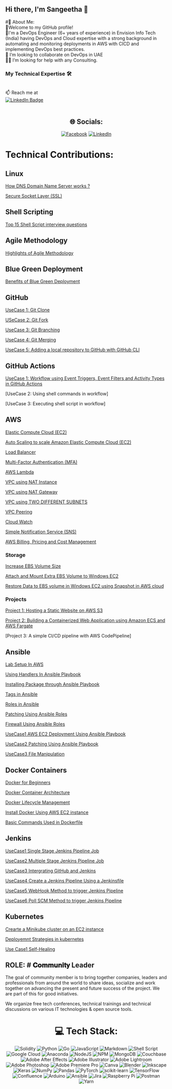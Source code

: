 ## Hi there, I'm Sangeetha 👋
#💫 About Me:
<br>🌱Welcome to my GitHub profile! 
<br>🔭I'm a DevOps Engineer (6+ years of experience) in Envision Info Tech (India) having DevOps and Cloud expertise with a strong background in automating and monitoring deployments in AWS with CICD and implementing DevOps best practices. 
 <br>👯 I’m looking to collaborate on DevOps in UAE<br>🤝👀 I’m looking for help with any Consulting.
 ### My Technical Expertise 🛠️
 
 <br>📫 Reach me at <a href="https://www.linkedin.com/in/sangeetv09/"><br>    <img src="https://img.shields.io/badge/LinkedIn-blue?style=for-the-badge&logo=linkedin&logoColor=white" alt="LinkedIn Badge"/><br>  </a><br>


</div>

<div id="header" align="center">
  
## 🌐 Socials:
[![Facebook](https://img.shields.io/badge/Facebook-%231877F2.svg?logo=Facebook&logoColor=white)](https://www.facebook.com/geethu.arun.5?mibextid=LQQJ4d)  [![LinkedIn](https://img.shields.io/badge/LinkedIn-%230077B5.svg?logo=linkedin&logoColor=white)](https://www.linkedin.com/in/sangeetv09/) 


<div id="header" align="left">
   
# Technical Contributions:

## Linux

[How DNS Domain Name Server works ?](https://www.linkedin.com/posts/sangeetha-vasudevan-86267624_dns-domain-name-server-activity-7041730961138479104-IoBX?utm_source=share&utm_medium=member_desktop)
  
[Secure Socket Layer (SSL)](https://www.linkedin.com/posts/sangeetha-vasudevan-86267624_secure-socket-layer-ssl-certificate-activity-7044299302495555584-GIhh?utm_source=share&utm_medium=member_desktop)

## Shell Scripting

[Top 15 Shell Script interview questions](https://medium.com/@sangeetv09/top-15-shell-script-interview-questions-5e921d12f749)

## Agile Methodology

[Highlights of Agile Methodology](https://www.linkedin.com/posts/sangeetv09_amazonwebservices-awscommunitymena-awscommunitybuilders-activity-7203278813823180801-uZh1?utm_source=share&utm_medium=member_desktop)

## Blue Green Deployment

[Benefits of Blue Green Deployment](https://www.linkedin.com/posts/sangeetv09_benefits-of-blue-green-deployment-activity-7201104344920821760-qTeX?utm_source=share&utm_medium=member_desktop)

## GitHub

[UseCase 1: Git Clone](https://medium.com/@sangeetv09/how-to-clone-a-github-repository-65bfecb5aca3)

[USeCase 2: Git Fork](https://medium.com/@sangeetv09/how-to-fork-a-repository-598274ad8893)

[UseCase 3: Git Branching](https://medium.com/@sangeetv09/creating-and-managing-branches-in-github-a675e23e4807)

[UseCase 4: Git Merging](https://medium.com/@sangeetv09/merging-branches-in-github-96cb59cabdbe)

[UseCase 5: Adding a local repository to GitHub with GitHub CLI](https://medium.com/@sangeetv09/how-to-push-local-git-repo-to-remote-repo-in-github-3207fe7d0243)

## GitHub Actions

[UseCase 1: Workflow using Event Triggers, Event Filters and Activity Types in GitHub Actions](https://medium.com/@sangeetv09/understanding-more-about-event-triggers-event-filters-and-activity-types-in-github-actions-8bfaec5b101e)

[UseCase 2: Using shell commands in workflow]

[UseCase 3: Executing shell script in workflow]  

## AWS
  
[Elastic Compute Cloud (EC2)](https://medium.com/cloudnloud/how-to-create-ansible-lab-in-aws-account-8e0972c237c5)

[Auto Scaling to scale Amazon Elastic Compute Cloud (EC2)](https://medium.com/cloudnloud/auto-scaling-in-aws-24ef1fffc1f6)
  
[Load Balancer](https://medium.com/cloudnloud/load-balancer-f07ba3ce14b8)

[Multi-Factor Authentication (MFA)](https://medium.com/cloudnloud/multi-factor-authentication-3641854ffe7c)

[AWS Lambda](https://medium.com/cloudnloud/steps-to-create-aws-lambda-c2b6a96cf61d)

[VPC using NAT Instance](https://medium.com/cloudnloud/vpc-virtual-private-cloud-a403a1b9c753)

[VPC using NAT Gateway](https://medium.com/cloudnloud/vpc-with-nat-gateway-abcae7eda044)

[VPC using TWO DIFFERENT SUBNETS](https://medium.com/cloudnloud/vpc-using-two-different-subnets-7ba208781749)
  
[VPC Peering](https://medium.com/cloudnloud/how-to-set-up-aws-vpc-peering-4fa815818995)

[Cloud Watch](https://medium.com/@sangeetv09/what-is-cloudwatch-agent-in-aws-8570ec248e4d)
  
[Simple Notification Service (SNS)](https://medium.com/cloudnloud/amazon-simple-notification-service-sns-ebe4c45dafa1)

[AWS Billing, Pricing and Cost Management](https://medium.com/@sangeetv09/aws-billing-and-cost-management-0580c7f3853d)

### Storage

[Increase EBS Volume Size](https://medium.com/@sangeetv09/increase-ebs-volume-size-without-stopping-ec2-instance-in-aws-a4cf06264884)

[Attach and Mount Extra EBS Volume to Windows EC2](https://medium.com/@sangeetv09/how-to-attach-and-mount-extra-ebs-volume-to-windows-ec2-in-aws-5bc45dc984f8)

[Restore Data to EBS volume in Windows EC2 using Snapshot in AWS cloud](https://medium.com/@sangeetv09/restore-data-to-ebs-volume-in-windows-ec2-using-snapshot-in-aws-cloud-0202cc22030b)

### Projects

[Project 1: Hosting a Static Website on AWS S3](https://www.linkedin.com/posts/sangeetv09_how-to-host-a-static-website-on-aws-s3-activity-7213797600959881217-AOFv?utm_source=share&utm_medium=member_desktop)

[Project 2: Building a Containerized Web Application using Amazon ECS and AWS Fargate](https://medium.com/@sangeetv09/project-2-building-a-containerized-web-application-using-amazon-ecs-and-aws-fargate-7fb9026e7ea2)

[Project 3: A simple CI/CD pipeline with AWS CodePipeline]
  
## Ansible

[Lab Setup In AWS](https://medium.com/cloudnloud/how-to-create-ansible-lab-in-aws-account-8e0972c237c5)

[Using Handlers In Ansible Playbook](https://medium.com/cloudnloud/how-to-use-handlers-in-ansible-9e62e17c3b61)

[Installing Package through Ansible Playbook](https://medium.com/cloudnloud/how-to-install-a-package-using-ansible-6840dbe96896)

[Tags in Ansible](https://medium.com/cloudnloud/tags-in-ansible-playbooks-82281047605b)

[Roles in Ansible](https://medium.com/cloudnloud/roles-in-ansible-playbook-ffbe4574641b)

[Patching Using Ansible Roles](https://medium.com/cloudnloud/patching-using-roles-in-ansible-playbook-f8f23a9c1735)

[Firewall Using Ansible Roles](https://medium.com/cloudnloud/firewall-using-roles-in-ansible-37b43c8b5482)

[UseCase1 AWS EC2 Deployment Using Ansible Playbook](https://medium.com/@sangeetv09/aws-ec2-instance-deployment-using-ansible-playbook-ccf56d81b775)

[UseCase2 Patching Using Ansible Playbook](https://medium.com/@sangeetv09/linux-os-patching-using-ansible-playbook-0927e7e92630)

[UseCase3 File Manipulation](https://medium.com/@sangeetv09/file-manipulation-using-ansible-playbook-b678f01d847e)

## Docker Containers

[Docker for Beginners](https://medium.com/@sangeetv09/docker-containers-for-beginners-4ec2028ca322)

[Docker Container Architecture](https://medium.com/@sangeetv09/docker-architecture-c29d946d6435)

[Docker Lifecycle Management](https://medium.com/@sangeetv09/docker-container-lifecycle-management-f3575e31fc59)

[Install Docker Using AWS EC2 instance](https://medium.com/@sangeetv09/how-to-install-docker-using-aws-ec2-instance-ed495e5dd7a3)

[Basic Commands Used in Dockerfile](https://medium.com/@sangeetv09/overview-of-dockerfile-e50059316dc9)

## Jenkins

[UseCase1 Single Stage Jenkins Pipeline Job](https://medium.com/@sangeetv09/how-to-create-a-jenkinsfile-7a7eb1a5d834)

[UseCase2 Multiple Stage Jenkins Pipeline Job](https://medium.com/@sangeetv09/how-to-create-simple-multistage-jenkins-pipeline-job-7a5d6113e429)

[UseCase3 Intergrating GitHub and Jenkins](https://medium.com/@sangeetv09/how-to-integrate-git-with-jenkins-dcc63f5cbb13)

[UseCase4 Create a Jenkins Pipeline Using a Jenkinsfile](https://medium.com/@sangeetv09/create-a-jenkins-pipeline-using-a-jenkinsfile-f67b11e3f0b3)

[UseCase5 WebHook Method to trigger Jenkins Pipeline](https://medium.com/@sangeetv09/how-to-configure-webhook-in-github-and-jenkins-for-automatic-trigger-with-cicd-pipeline-34133e9de0ea)

[UseCase6 Poll SCM Method to trigger Jenkins Pipeline](https://medium.com/@sangeetv09/github-integration-with-jenkins-pipeline-by-poll-scm-method-444cdeca0205)

## Kubernetes

[Crearte a Minikube cluster on an EC2 instance](https://medium.com/@sangeetv09/my-first-kubernetes-cluster-mini-kube-on-an-ec2-instance-8daff652274d)

[Deployemnt Strategies in kubernetes](https://www.linkedin.com/posts/sangeetv09_amazonwebservices-awscommunitymena-awscommunitybuilders-activity-7222091054341079040-Aq2L?utm_source=share&utm_medium=member_desktop)

[Use Case1 Self-Healing](https://medium.com/@sangeetv09/how-to-use-kubernetes-self-healing-capability-92f5335a97e1)
  
## ROLE: # 𝐂𝐨𝐦𝐦𝐮𝐧𝐢𝐭𝐲 Leader
 
<P>
The goal of community member is to bring together companies, leaders and professionals from around the world to share ideas, socialize and work together on advancing the present and future success of the project. We are part of this for good initiatives.

We organize free tech conferences, technical trainings and technical discussions on various IT technologies & open source tools.
</p>

<div id="header" align="center">
  
# 💻 Tech Stack:
![Solidity](https://img.shields.io/badge/Solidity-%23363636.svg?style=for-the-badge&logo=solidity&logoColor=white) ![Python](https://img.shields.io/badge/python-3670A0?style=for-the-badge&logo=python&logoColor=ffdd54) ![Go](https://img.shields.io/badge/go-%2300ADD8.svg?style=for-the-badge&logo=go&logoColor=white) ![JavaScript](https://img.shields.io/badge/javascript-%23323330.svg?style=for-the-badge&logo=javascript&logoColor=%23F7DF1E) ![Markdown](https://img.shields.io/badge/markdown-%23000000.svg?style=for-the-badge&logo=markdown&logoColor=white) ![Shell Script](https://img.shields.io/badge/shell_script-%23121011.svg?style=for-the-badge&logo=gnu-bash&logoColor=white) ![Google Cloud](https://img.shields.io/badge/Google%20Cloud-%234285F4.svg?style=for-the-badge&logo=google-cloud&logoColor=white) ![Anaconda](https://img.shields.io/badge/Anaconda-%2344A833.svg?style=for-the-badge&logo=anaconda&logoColor=white) ![NodeJS](https://img.shields.io/badge/node.js-6DA55F?style=for-the-badge&logo=node.js&logoColor=white) ![NPM](https://img.shields.io/badge/NPM-%23000000.svg?style=for-the-badge&logo=npm&logoColor=white) ![MongoDB](https://img.shields.io/badge/MongoDB-%234ea94b.svg?style=for-the-badge&logo=mongodb&logoColor=white) ![Couchbase](https://img.shields.io/badge/Couchbase-EA2328?style=for-the-badge&logo=couchbase&logoColor=white) ![Adobe After Effects](https://img.shields.io/badge/Adobe%20After%20Effects-9999FF.svg?style=for-the-badge&logo=Adobe%20After%20Effects&logoColor=white) ![Adobe Illustrator](https://img.shields.io/badge/adobeillustrator-%23FF9A00.svg?style=for-the-badge&logo=adobeillustrator&logoColor=white) ![Adobe Lightroom](https://img.shields.io/badge/Adobe%20Lightroom-31A8FF.svg?style=for-the-badge&logo=Adobe%20Lightroom&logoColor=white) ![Adobe Photoshop](https://img.shields.io/badge/adobephotoshop-%2331A8FF.svg?style=for-the-badge&logo=adobephotoshop&logoColor=white) ![Adobe Premiere Pro](https://img.shields.io/badge/Adobe%20Premiere%20Pro-9999FF.svg?style=for-the-badge&logo=Adobe%20Premiere%20Pro&logoColor=white) ![Canva](https://img.shields.io/badge/Canva-%2300C4CC.svg?style=for-the-badge&logo=Canva&logoColor=white) ![Blender](https://img.shields.io/badge/blender-%23F5792A.svg?style=for-the-badge&logo=blender&logoColor=white) ![Inkscape](https://img.shields.io/badge/Inkscape-e0e0e0?style=for-the-badge&logo=inkscape&logoColor=080A13) ![Keras](https://img.shields.io/badge/Keras-%23D00000.svg?style=for-the-badge&logo=Keras&logoColor=white) ![NumPy](https://img.shields.io/badge/numpy-%23013243.svg?style=for-the-badge&logo=numpy&logoColor=white) ![Pandas](https://img.shields.io/badge/pandas-%23150458.svg?style=for-the-badge&logo=pandas&logoColor=white) ![PyTorch](https://img.shields.io/badge/PyTorch-%23EE4C2C.svg?style=for-the-badge&logo=PyTorch&logoColor=white) ![scikit-learn](https://img.shields.io/badge/scikit--learn-%23F7931E.svg?style=for-the-badge&logo=scikit-learn&logoColor=white) ![TensorFlow](https://img.shields.io/badge/TensorFlow-%23FF6F00.svg?style=for-the-badge&logo=TensorFlow&logoColor=white) ![Confluence](https://img.shields.io/badge/confluence-%23172BF4.svg?style=for-the-badge&logo=confluence&logoColor=white) ![Arduino](https://img.shields.io/badge/-Arduino-00979D?style=for-the-badge&logo=Arduino&logoColor=white) ![Ansible](https://img.shields.io/badge/ansible-%231A1918.svg?style=for-the-badge&logo=ansible&logoColor=white) ![Jira](https://img.shields.io/badge/jira-%230A0FFF.svg?style=for-the-badge&logo=jira&logoColor=white) ![Raspberry Pi](https://img.shields.io/badge/-RaspberryPi-C51A4A?style=for-the-badge&logo=Raspberry-Pi) ![Postman](https://img.shields.io/badge/Postman-FF6C37?style=for-the-badge&logo=postman&logoColor=white) ![Yarn](https://img.shields.io/badge/yarn-%232C8EBB.svg?style=for-the-badge&logo=yarn&logoColor=white)
  

<!---
geethaaroon is a ✨ special ✨ repository because its `README.md` (this file) appears on your GitHub profile.
You can click the Preview link to take a look at your changes.
--->
